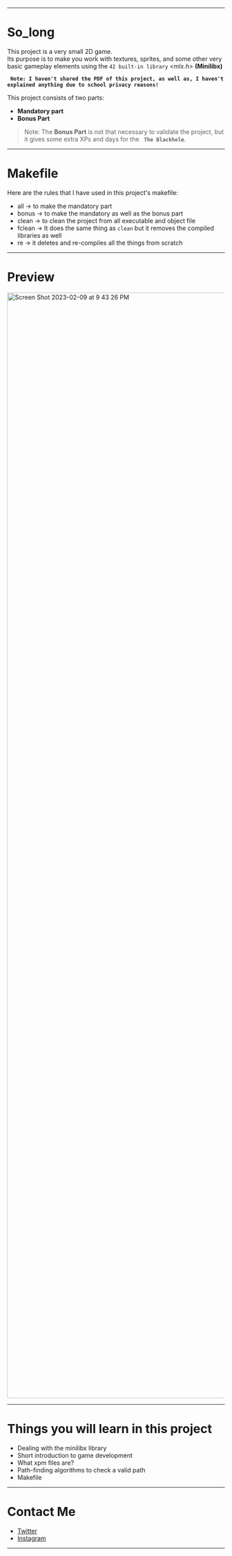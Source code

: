 
---
# So_long

This project is a very small 2D game. <br />
Its purpose is to make you work with textures, sprites, and some other very basic gameplay elements using the `42 built-in library` _<mlx.h>_ **(Minilibx)**

**``` Note: I haven't shared the PDF of this project, as well as, I haven't explained anything due to school privacy reasons!```**

This project consists of two parts:
- **Mandatory part**
- **Bonus Part**

> Note: The **Bonus Part** is not that necessary to validate the project, but it gives some extra XPs and days for the **` The Blackhole`**.
---
# Makefile

Here are the rules that I have used in this project's makefile:

- all -> to make the mandatory part
- bonus -> to make the mandatory as well as the bonus part
- clean -> to clean the project from all executable and object file
- fclean -> It does the same thing as `clean` but it removes the compiled libraries as well
- re -> it deletes and re-compiles all the things from scratch
---

# Preview
<img width="2560" alt="Screen Shot 2023-02-09 at 9 43 26 PM" src="https://user-images.githubusercontent.com/49293816/217935903-dfef0533-08bf-4083-adad-b4d5ee6d249a.png">

---

# Things you will learn in this project

- Dealing with the minilibx library
- Short introduction to game development
- What xpm files are?
- Path-finding algorithms to check a valid path
- Makefile
---

# Contact Me

* [Twitter][_1]
* [Instagram][_2]

[_1]: https://twitter.com/amait0u
[_2]: https://www.instagram.com/amait0u

---
